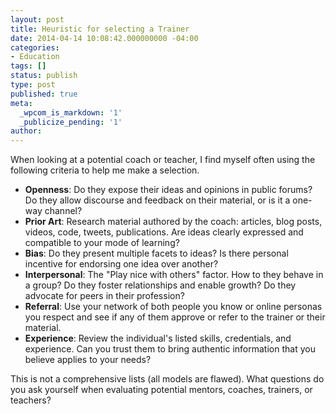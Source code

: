 ```yaml
---
layout: post
title: Heuristic for selecting a Trainer
date: 2014-04-14 10:08:42.000000000 -04:00
categories:
- Education
tags: []
status: publish
type: post
published: true
meta:
  _wpcom_is_markdown: '1'
  _publicize_pending: '1'
author: 
---
```

When looking at a potential coach or teacher, I find myself often using the following criteria to help me make a selection.

*   **Openness**: Do they expose their ideas and opinions in public forums? Do they allow discourse and feedback on their material, or is it a one-way channel?
*   **Prior Art**: Research material authored by the coach: articles, blog posts, videos, code, tweets, publications. Are ideas clearly expressed and compatible to your mode of learning?
*   **Bias**: Do they present multiple facets to ideas? Is there personal incentive for endorsing one idea over another?
*   **Interpersonal**: The "Play nice with others" factor. How to they behave in a group? Do they foster relationships and enable growth? Do they advocate for peers in their profession?
*   **Referral**: Use your network of both people you know or online personas you respect and see if any of them approve or refer to the trainer or their material.
*   **Experience**: Review the individual's listed skills, credentials, and experience. Can you trust them to bring authentic information that you believe applies to your needs?

This is not a comprehensive lists (all models are flawed). What questions do you ask yourself when evaluating potential mentors, coaches, trainers, or teachers?
